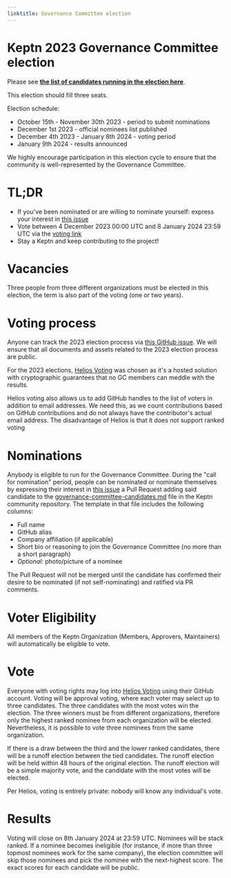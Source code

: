 ```yaml
---
linktitle: Governance Committee election
---
```


# Keptn 2023 Governance Committee election

Please see **[the list of candidates running in the election here](https://github.com/keptn/community/blob/main/elections/2023/governance-committee-candidates.md)**.

This election should fill three seats.

Election schedule:

* October 15th - November 30th 2023 - period to submit nominations
* December 1st 2023 - official nominees list published
* December 4th 2023 - January 8th 2024 - voting period
* January 9th 2024 - results announced

We highly encourage participation in this election cycle to ensure that the community is well-represented by the Governance Committee.

# TL;DR

* If you've been nominated or are willing to nominate yourself: express your interest in [this issue](https://github.com/keptn/community/issues/312)
* Vote between 4 December 2023 00:00 UTC and 8 January 2024 23:59 UTC via the [voting link](https://vote.heliosvoting.org/helios/e/Keptn-2023)
* Stay a Keptn and keep contributing to the project!

# Vacancies
Three people from three different organizations must be elected in this election, the term is also part of the voting (one or two years).


# Voting process

Anyone can track the 2023 election process via [this GitHub issue](https://github.com/keptn/community/issues/312). We will ensure that all documents and assets related to the 2023 election process are public.

For the 2023 elections, [Helios Voting](https://vote.heliosvoting.org/) was chosen as it's a hosted solution with cryptographic guarantees that no GC members can meddle with the results.

Helios voting also allows us to add GitHub handles to the list of voters in addition to email addresses. We need this, as we count contributions based on GitHub contributions and do not always have the contributor's actual email address. The disadvantage of Helios is that it does not support ranked voting

# Nominations

Anybody is eligible to run for the Governance Committee. During the "call for nomination" period, people can be nominated or nominate themselves by expressing their interest in [this issue](https://github.com/keptn/community/issues/312) a Pull Request adding said candidate to the [governance-committee-candidates.md](https://github.com/keptn/community/blob/main/elections/2023/governance-committee-candidates.md) file in the Keptn community repository. The template in that file includes the following columns:

* Full name
* GitHub alias
* Company affiliation (if applicable)
* Short bio or reasoning to join the Governance Committee (no more than a short paragraph)
* _Optional_: photo/picture of a nominee

The Pull Request will not be merged until the candidate has confirmed their desire to be nominated (if not self-nominating) and ratified via PR comments.

# Voter Eligibility

All members of the Keptn Organization (Members, Approvers, Maintainers) will automatically be eligible to vote.

# Vote

Everyone with voting rights may log into [Helios Voting](https://vote.heliosvoting.org/helios/e/Keptn-2023) using their GitHub account. Voting will be approval voting, where each voter may select up to three candidates. The three candidates with the most votes win the election. The three winners must be from different organizations, therefore only the highest ranked nominee from each organization will be elected. Nevertheless, it is possible to vote three nominees from the same organization.

If there is a draw between the third and the lower ranked candidates, there will be a runoff election between the tied candidates. The runoff election will be held within 48 hours of the original election. The runoff election will be a simple majority vote, and the candidate with the most votes will be elected.

Per Helios, voting is entirely private: nobody will know any individual's vote.

# Results

Voting will close on 8th January 2024 at 23:59 UTC. Nominees will be stack ranked. If a nominee becomes ineligible (for instance, if more than three topmost nominees work for the same company), the election committee will skip those nominees and pick the nominee with the next-highest score. The exact scores for each candidate will be public.
